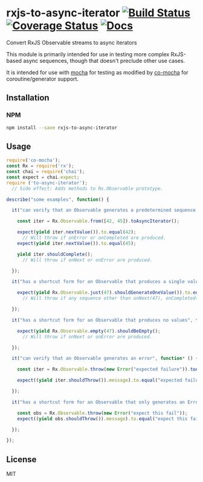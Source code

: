 # rxjs-to-async-iterator [![Build Status](https://travis-ci.org/tangledfruit/rxjs-to-async-iterator.svg?branch=master)](https://travis-ci.org/tangledfruit/rxjs-to-async-iterator) [![Coverage Status](https://coveralls.io/repos/tangledfruit/rxjs-to-async-iterator/badge.svg?branch=master&service=github)](https://coveralls.io/github/tangledfruit/rxjs-to-async-iterator?branch=master) [![Docs](https://inch-ci.org/github/tangledfruit/rxjs-to-async-iterator.svg?branch=master)](https://inch-ci.org/github/tangledfruit/rxjs-to-async-iterator)

Convert RxJS Observable streams to async iterators

This module is primarily intended for use in testing more complex RxJS-based async sequences, though that doesn't preclude other use cases.

It is intended for use with [mocha](https://www.npmjs.com/package/mocha) for testing as modified by [co-mocha](https://www.npmjs.com/package/co-mocha) for coroutine/generator support.


## Installation

### NPM

```sh
npm install --save rxjs-to-async-iterator
```

## Usage

```js
require('co-mocha');
const Rx = require('rx');
const chai = require('chai');
const expect = chai.expect;
require ('to-async-iterator');
  // Side effect: Adds methods to Rx.Observable prototype.

describe("some examples", function() {

  it("can verify that an Observable generates a predetermined sequence of values", function* () {

    const iter = Rx.Observable.from([42, 45]).toAsyncIterator();

    expect(yield iter.nextValue()).to.equal(42);
      // Will throw if onError or onCompleted are produced.
    expect(yield iter.nextValue()).to.equal(45);

    yield iter.shouldComplete();
      // Will throw if onNext or onError are produced.

  });

  it("has a shortcut form for an Observable that produces a single value", function* () {

    expect(yield Rx.Observable.just(47).shouldGenerateOneValue()).to.equal(47);
      // Will throw if any sequence other than onNext(47), onCompleted() is produced.

  });

  it("has a shortcut form for an Observable that produces no values", function* () {

    expect(yield Rx.Observable.empty(47).shouldBeEmpty();
      // Will throw if onNext or onError are produced.

  });

  it("can verify that an Observable generates an error", function* () {

    const iter = Rx.Observable.throw(new Error("expected failure")).toAsyncIterator();

    expect((yield iter.shouldThrow()).message).to.equal("expected failure");

  });

  it("has a shortcut form for an Observable that only generates an Error", function* () {

    const obs = Rx.Observable.throw(new Error("expect this fail"));
    expect((yield obs.shouldThrow()).message).to.equal("expect this fail");

  });

});
```


## License

MIT
